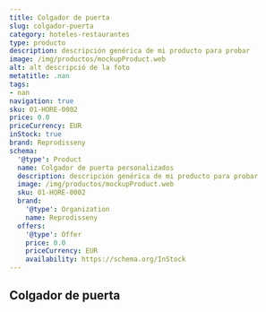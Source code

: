 ```yaml
---
title: Colgador de puerta
slug: colgador-puerta
category: hoteles-restaurantes
type: producto
description: descripción genérica de mi producto para probar
image: /img/productos/mockupProduct.web
alt: alt descripció de la foto
metatitle: .nan
tags:
- nan
navigation: true
sku: 01-HORE-0002
price: 0.0
priceCurrency: EUR
inStock: true
brand: Reprodisseny
schema:
  '@type': Product
  name: Colgador de puerta personalizados
  description: descripción genérica de mi producto para probar
  image: /img/productos/mockupProduct.web
  sku: 01-HORE-0002
  brand:
    '@type': Organization
    name: Reprodisseny
  offers:
    '@type': Offer
    price: 0.0
    priceCurrency: EUR
    availability: https://schema.org/InStock
---
```


## Colgador de puerta

